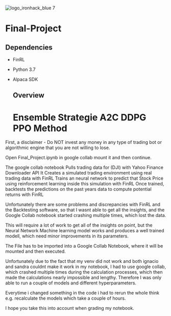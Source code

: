 ![logo_ironhack_blue 7](https://user-images.githubusercontent.com/23629340/40541063-a07a0a8a-601a-11e8-91b5-2f13e4e6b441.png)


# Final-Project

## Dependencies

- FinRL
- Python 3.7
- Alpaca SDK

  ## Overview
  # Ensemble Strategie A2C DDPG PPO Method

First, a disclaimer - Do NOT invest any money in any type of trading bot or algorithmic engine that you are not willing to lose.

Open Final_Project.ipynb in google collab mount it and then continue.

The google collab notebook Pulls trading data for (DJI) with Yahoo Finance Downloader API
It Creates a simulated trading environment using real trading data with FinRL
Trains an neural network to predict that Stock Price using reinforcement learning inside this simulation with FinRL
Once trained, backtests the predictions on the past years data to compute potential returns with FinRL

Unfortunately there are some problems and discrepancies with FinRL and the Backtesting software, so that I wasnt able to get all the insights, and the Google Collab notebook started crashing multiple times, which lost the data.

This will require a lot of work to get all of the insights on point, but the Neural Network Machine learning model works and produces a well trained modell, which need minor improvements in its parameters.

The File has to be imported into a Google Collab Notebook, where it will be mounted and then executed.

Unfortunately due to the fact that my venv did not work and both ignacio and sandra couldnt make it work in my notebook, I had to use google collab, which crashed multiple times during the calculation processes, which then made the calculations nearly impossible and lengthy. Therefore I was only able to run a couple of models and different hyperparameters. 

Everytime i changed something in the code i had to rerun the whole think e.g. recalculate the models which take a couple of hours.

I hope you take this into account when grading my notebook.

